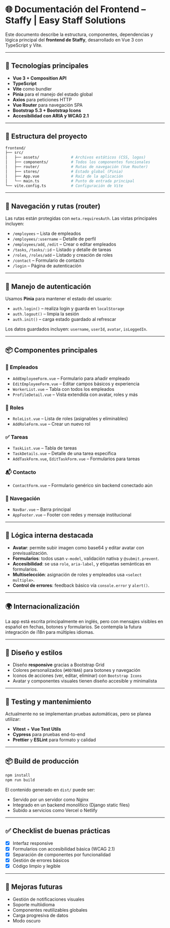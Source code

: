 # 🌐 Documentación del Frontend – Staffy | Easy Staff Solutions

Este documento describe la estructura, componentes, dependencias y lógica principal del **frontend de Staffy**, desarrollado en Vue 3 con TypeScript y Vite.

---

## 🧰 Tecnologías principales

- **Vue 3 + Composition API**
- **TypeScript**
- **Vite** como bundler
- **Pinia** para el manejo del estado global
- **Axios** para peticiones HTTP
- **Vue Router** para navegación SPA
- **Bootstrap 5.3 + Bootstrap Icons**
- **Accesibilidad con ARIA y WCAG 2.1**

---

## 📁 Estructura del proyecto

```bash
frontend/
├── src/
│   ├── assets/              # Archivos estáticos (CSS, logos)
│   ├── components/          # Todos los componentes funcionales
│   ├── router/              # Rutas de navegación (Vue Router)
│   ├── stores/              # Estado global (Pinia)
│   ├── App.vue              # Raíz de la aplicación
│   └── main.ts              # Punto de entrada principal
└── vite.config.ts           # Configuración de Vite
```

---

## 🚦 Navegación y rutas (router)

Las rutas están protegidas con `meta.requiresAuth`. Las vistas principales incluyen:

- `/employees` – Lista de empleados
- `/employees/:username` – Detalle de perfil
- `/employees/add`, `/edit` – Crear o editar empleados
- `/tasks`, `/tasks/:id` – Listado y detalle de tareas
- `/roles`, `/roles/add` – Listado y creación de roles
- `/contact` – Formulario de contacto
- `/login` – Página de autenticación

---

## 🔐 Manejo de autenticación

Usamos **Pinia** para mantener el estado del usuario:

- `auth.login()` – realiza login y guarda en `localStorage`
- `auth.logout()` – limpia la sesión
- `auth.init()` – carga estado guardado al refrescar

Los datos guardados incluyen: `username`, `userId`, `avatar`, `isLoggedIn`.

---

## 📦 Componentes principales

### 👥 Empleados

- `AddEmployeeForm.vue` – Formulario para añadir empleado
- `EditEmployeeForm.vue` – Editar campos básicos y experiencia
- `WorkerList.vue` – Tabla con todos los empleados
- `ProfileDetail.vue` – Vista extendida con avatar, roles y más

### 🧩 Roles

- `RoleList.vue` – Lista de roles (asignables y eliminables)
- `AddRoleForm.vue` – Crear un nuevo rol

### ✅ Tareas

- `TaskList.vue` – Tabla de tareas
- `TaskDetails.vue` – Detalle de una tarea específica
- `AddTaskForm.vue`, `EditTaskForm.vue` – Formularios para tareas

### 📬 Contacto

- `ContactForm.vue` – Formulario genérico sin backend conectado aún

### 🧭 Navegación

- `NavBar.vue` – Barra principal
- `AppFooter.vue` – Footer con redes y mensaje institucional

---

## 🧠 Lógica interna destacada

- **Avatar**: permite subir imagen como base64 y editar avatar con previsualización.
- **Formularios**: todos usan `v-model`, validación nativa y `@submit.prevent`.
- **Accesibilidad**: se usa `role`, `aria-label`, y etiquetas semánticas en formularios.
- **Multiselección**: asignación de roles y empleados usa `<select multiple>`.
- **Control de errores**: feedback básico vía `console.error` y `alert()`.

---

## 🌍 Internacionalización

La app está escrita principalmente en inglés, pero con mensajes visibles en español en fechas, botones y formularios. Se contempla la futura integración de i18n para múltiples idiomas.

---

## 📐 Diseño y estilos

- Diseño **responsive** gracias a Bootstrap Grid
- Colores personalizados (`#0D7BA6`) para botones y navegación
- Iconos de acciones (ver, editar, eliminar) con `Bootstrap Icons`
- Avatar y componentes visuales tienen diseño accesible y minimalista

---

## 🧪 Testing y mantenimiento

Actualmente no se implementan pruebas automáticas, pero se planea utilizar:

- **Vitest** + **Vue Test Utils**
- **Cypress** para pruebas end-to-end
- **Prettier** y **ESLint** para formato y calidad

---

## 📦 Build de producción

```bash
npm install
npm run build
```

El contenido generado en `dist/` puede ser:

- Servido por un servidor como Nginx
- Integrado en un backend monolítico (Django static files)
- Subido a servicios como Vercel o Netlify

---

## ✅ Checklist de buenas prácticas

- [x] Interfaz responsive
- [x] Formularios con accesibilidad básica (WCAG 2.1)
- [x] Separación de componentes por funcionalidad
- [x] Gestión de errores básicos
- [x] Código limpio y legible

---

## 🔮 Mejoras futuras

- Gestión de notificaciones visuales
- Soporte multiidioma
- Componentes reutilizables globales
- Carga progresiva de datos
- Modo oscuro

